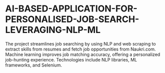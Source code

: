 # AI-BASED-APPLICATION-FOR-PERSONALISED-JOB-SEARCH-LEVERAGING-NLP-ML
The project streamlines job searching by using NLP and web scraping to extract skills from resumes and fetch job opportunities from Naukri.com. Machine learning improves job matching accuracy, offering a personalized job-hunting experience. Technologies include NLP libraries, ML frameworks, and Selenium.
